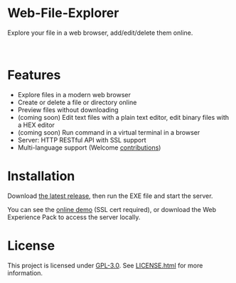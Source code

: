 # Web-File-Explorer

Explore your file in a web browser, add/edit/delete them online.

⁠
# Features
- Explore files in a modern web browser
- Create or delete a file or directory online
- Preview files without downloading
- (coming soon) Edit text files with a plain text editor, edit binary files with a HEX editor
- (coming soon) Run command in a virtual terminal in a browser
- Server: HTTP RESTful API with SSL support
- Multi-language support (Welcome [contributions]())


# Installation

Download [the latest release](https://github.com/shc0743/Web-File-Explorer/releases), then run the EXE file and start the server.

You can see the [online demo](https://shc0743.github.io/Web-File-Explorer/) (SSL cert required), or download the Web Experience Pack to access the server locally.

# License

This project is licensed under [GPL-3.0](https://www.gnu.org/licenses/gpl-3.0.html). See [LICENSE.html](https://github.com/shc0743/Web-File-Explorer/blob/main/LICENSE.html) for more information.


